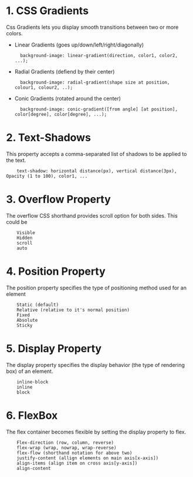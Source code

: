 # 1. CSS Gradients

Css Gradients lets you display smooth transitions between two or more colors.

* Linear Gradients (goes up/down/left/right/diagonally)
    
        background-image: linear-gradient(direction, color1, color2, ...);

* Radial Gradients (defiend by their center)

        background-image: radial-gradient(shape size at position, colour1, colour2, ..);

* Conic Gradients (rotated around the center)

        background-image: conic-gradient([from angle] [at position], color[degree], color[degree], ...);

# 2. Text-Shadows

This property accepts a comma-separated list of shadows to be applied to the text.

        text-shadow: horizontal distance(px), vertical distance(3px), Opacity (1 to 100), color1, ...

# 3. Overflow Property

The overflow CSS shorthand provides scroll option for both sides. This could be 

        Visible
        Hidden
        scroll
        auto

# 4. Position Property

The position property specifies the type of positioning method used for an element 

        Static (default)
        Relative (relative to it's normal position)
        Fixed
        Absolute
        Sticky

# 5. Display Property

The display property specifies the display behavior (the type of rendering box) of an element.

        inline-block
        inline
        block

# 6. FlexBox

The flex container becomes flexible by setting the display property to flex.

        Flex-direction (row, column, reverse)
        flex-wrap (wrap, nowrap, wrap-reverse)
        flex-flow (shorthand notation for above two)
        justify-content (allign elements on main axis[x-axis])
        align-items (align item on cross axis[y-axis])
        align-content

